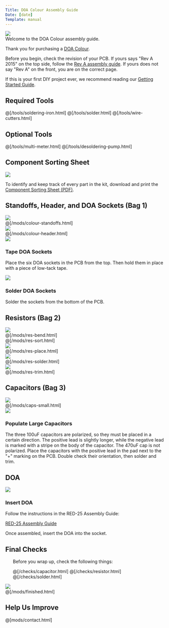```yaml
---
Title: DOA Colour Assembly Guide
Date: [date]
Template: manual
---
```


<div>
  <div class="step-image">
    <a href="https://www.diyrecordingequipment.com/products/doa-colour-kit">
             <img src="https://cdn.shopify.com/s/files/1/0698/2265/products/DOA_Module_medium.jpg?v=1519071127">    	
    </a>
  </div>
  <div class="step-header">Welcome to the DOA Colour assembly guide.</div>
  <div class="step-description">
      <p>Thank you for purchasing a <a href="https://www.diyrecordingequipment.com/products/doa-colour-kit">DOA Colour</a>.</p>
      <p>Before you begin, check the revision of your PCB. If yours says "Rev A 2015" on the top side, follow the <a href="https://www.diyrecordingequipment.com/pages/doa-colour-assembly-guide">Rev A assembly guide</a>. If yours does not say "Rev A" on the front, you are on the correct page.</p>
      <p>If this is your first DIY project ever, we recommend reading our <a href="http://www.diyrecordingequipment.com/pages/getting-started">Getting Started Guide</a>.</p>
  </div>
</div>


<h2>Required Tools</h2>

@[/tools/soldering-iron.html]
@[/tools/solder.html]
@[/tools/wire-cutters.html]

<h2>Optional Tools</h2>

@[/tools/multi-meter.html]
@[/tools/desoldering-pump.html]

<h2>Component Sorting Sheet</h2>
<div class="manual-step">
    <div class="step-image">
    <a href="%base_url%/assets/doa/doa-sorting-1.1.pdf" target="_blank">
    <img src="%base_url%/assets/pdf-download.png" />
    </a>
    </div>
    <div class="step-description">
        <p>To identify and keep track of every part in the kit, download and print the <a href="%base_url%/assets/doa/doa-sorting-1.1.pdf" target="_blank">Component Sorting Sheet (PDF)</a>.</p>
    </div>
</div>

<div id="assembly-guide-content">

<h2>Standoffs, Header, and DOA Sockets (Bag 1)</h2>

<div class="manual-step">
    <div class="step-image">
    <a href="%base_url%/assets/doa/colour-standoffs.jpg" target="_blank">
    <img src="%base_url%/assets/doa/colour-standoffs-600.jpg" />
    </a>
    </div>
    @[/mods/colour-standoffs.html]
</div>

<div class="manual-step">
    <div class="step-image">
    <a href="%base_url%/assets/doa/colour-header.jpg" target="_blank">
    <img src="%base_url%/assets/doa/colour-header-600.jpg" />
    </a>
    </div>
    @[/mods/colour-header.html]
</div>

  <div class="manual-step">
    <div class="step-image">
      <a href="%base_url%/assets/doa/tape-sockets.jpg" target="_blank">
        <img src="%base_url%/assets/doa/tape-sockets-600.jpg" />
      </a>
    </div>
    <h3 class="step-header">Tape DOA Sockets</h3>
    <div class="step-description">
      <p>Place the six DOA sockets in the PCB from the top. Then hold them in place with a piece of low-tack tape.</p>
    </div>
  </div>

  <div class="manual-step">
    <div class="step-image">
      <a href="%base_url%/assets/doa/solder-sockets.jpg" target="_blank">
        <img src="%base_url%/assets/doa/solder-sockets-600.jpg" />
      </a>
    </div>
    <h3 class="step-header">Solder DOA Sockets</h3>
    <div class="step-description">
      <p>Solder the sockets from the bottom of the PCB.</p>
    </div>
  </div>

<h2>Resistors (Bag 2)</h2>

<div class="manual-step">
    <div class="step-image">
    <a href="%base_url%/assets/15ips/res-bend.jpg" target="_blank">
    <img src="%base_url%/assets/15ips/res-bend-600.jpg" />
    </a>
    </div>
    @[/mods/res-bend.html]
</div>

<div class="manual-step">
    @[/mods/res-sort.html]
</div>

<div class="manual-step">
    <div class="step-image">
    <a href="%base_url%/assets/doa/res-place.jpg" target="_blank">
    <img src="%base_url%/assets/doa/res-place-600.jpg" />
    </a>
    </div>
    @[/mods/res-place.html]
</div>

<div class="manual-step">
    <div class="step-image">
    <a href="%base_url%/assets/doa/res-solder.jpg" target="_blank">
    <img src="%base_url%/assets/doa/res-solder-600.jpg" />
    </a>
    </div>
    @[/mods/res-solder.html]
</div>

<div class="manual-step">
    <div class="step-image">
    <a href="%base_url%/assets/doa/res-trim.jpg" target="_blank">
    <img src="%base_url%/assets/doa/res-trim-600.jpg" />
    </a>
    </div>
    @[/mods/res-trim.html]
</div>

<h2>Capacitors (Bag 3)</h2>
  <div class="manual-step">
    <div class="step-image">
      <a href="%base_url%/assets/doa/caps-small.jpg" target="_blank">
        <img src="%base_url%/assets/doa/caps-small-600.jpg" />
      </a>
    </div>
    @[/mods/caps-small.html]
  </div>
  
  

  <div class="manual-step">
    <div class="step-image">
      <a href="%base_url%/assets/doa/caps-large.jpg" target="_blank">
        <img src="%base_url%/assets/doa/caps-large-600.jpg" />
      </a>
    </div>
    <h3 class="step-header">Populate Large Capacitors</h3>
<div class="step-description">
        <p>The three 100uF capacitors are polarized, so they must be placed in a certain direction. The positive lead is slightly longer, while the negative lead is marked with a stripe on the body of the capacitor. The 470uF cap is not polarized. Place the capacitors with the positive lead in the pad next to the "+" marking on the PCB. Double check their orientation, then solder and trim.</p>
</div>
</div>

<h2>DOA</h2>
  <div class="manual-step">
    <div class="step-image">
      <a href="%base_url%/assets/doa/insert-doa.jpg" target="_blank">
        <img src="%base_url%/assets/doa/insert-doa-600.jpg" />
      </a>
    </div>
    <h3 class="step-header">Insert DOA</h3>
    <div class="step-description">
    <p>Follow the instructions in the RED-25 Assembly Guide:</p>
    <p><a href="https://www.diyrecordingequipment.com/pages/red-25-assembly-guide">RED-25 Assembly Guide</a></p>
      <p>Once assembled, insert the DOA into the socket.</p>
    </div>
  </div>
  
<h2>Final Checks</h2>
<div class="manual-step">
<ul class="manual-checks">
<p>Before you wrap up, check the following things:</p>
@[/checks/capacitor.html]  
@[/checks/resistor.html] 
@[/checks/solder.html]
</ul>
</div>

<div class="manual-step">
    <div class="step-image">
        <a href="%base_url%/assets/doa/finished.jpg" target="_blank">
        <img src="%base_url%/assets/doa/finished-600.jpg" />
        </a>
    </div>
    @[/mods/finished.html]
</div>

</div>

<div class="manual-step">
<h2>Help Us Improve</h2>
    <form action="https://formsubmit.co/support@diyrecordingequipment.com" method="POST" id="form-contact">
      <input type="hidden" name="_subject" value="%meta.title% Feedback">
    @[mods/contact.html]   
    </form>
</div>
